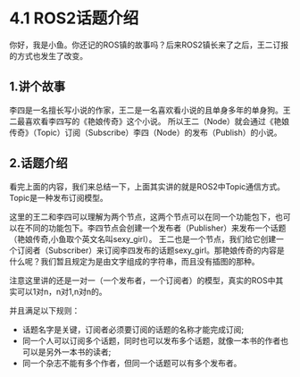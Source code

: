 # 4.1 ROS2话题介绍

你好，我是小鱼。你还记的ROS镇的故事吗？后来ROS2镇长来了之后，王二订报的方式也发生了改变。

## 1.讲个故事

李四是一名擅长写小说的作家，王二是一名喜欢看小说的且单身多年的单身狗。王二最喜欢看李四写的《艳娘传奇》这个小说。
所以王二（Node）就会通过《艳娘传奇》（Topic）订阅（Subscribe）李四（Node）的发布（Publish）的小说。


## 2.话题介绍

看完上面的内容，我们来总结一下，上面其实讲的就是ROS2中Topic通信方式。Topic是一种发布订阅模型。

这里的王二和李四可以理解为两个节点，这两个节点可以在同一个功能包下，也可以在不同的功能包下。李四节点会创建一个发布者（Publisher）来发布一个话题（艳娘传奇,小鱼取个英文名叫sexy_girl）。
王二也是一个节点，我们给它创建一个订阅者（Subscriber）来订阅李四发布的话题sexy_girl。那艳娘传奇的内容是什么呢？我们暂且规定为是由文字组成的字符串，而且没有插图的那种。


注意这里讲的还是一对一（一个发布者，一个订阅者）的模型，真实的ROS中其实可以1对n，n对1,n对n的。

并且满足以下规则：

- 话题名字是关键，订阅者必须要订阅的话题的名称才能完成订阅;
- 同一个人可以订阅多个话题，同时也可以发布多个话题，就像一本书的作者也可以是另外一本书的读者;
- 同一个杂志不能有多个作者，但同一个话题可以有多个发布者。





